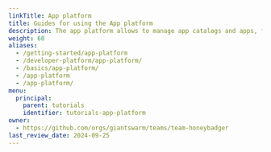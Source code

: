 ```yaml
---
linkTitle: App platform
title: Guides for using the App platform
description: The app platform allows to manage app catalogs and apps, for simple and standardized deployment in all your workload clusters.
weight: 60
aliases:
  - /getting-started/app-platform
  - /developer-platform/app-platform/
  - /basics/app-platform/
  - /app-platform
  - /app-platform/
menu:
  principal:
    parent: tutorials
    identifier: tutorials-app-platform
owner:
  - https://github.com/orgs/giantswarm/teams/team-honeybadger
last_review_date: 2024-09-25
---
```

